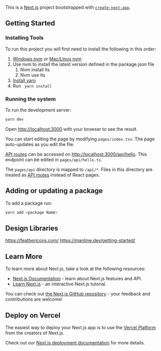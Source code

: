 This is a [Next.js](https://nextjs.org/) project bootstrapped with [`create-next-app`](https://github.com/vercel/next.js/tree/canary/packages/create-next-app).

## Getting Started

### Installing Tools
To run this project you will first need to install the following in this order:
1. [Windows nvm](https://github.com/coreybutler/nvm-windows) or [Mac/Linux nvm](https://github.com/nvm-sh/nvm)
2. Use nvm to install the latest version defined in the package.json file
   1. Nvm install lts 
   2. Nvm use lts
3. [Install yarn](https://classic.yarnpkg.com/lang/en/docs/install/#windows-stable)
4. Run ``` yarn install```

### Running the system
To run the development server:

```bash
yarn dev
```

Open [http://localhost:3000](http://localhost:3000) with your browser to see the result.

You can start editing the page by modifying `pages/index.tsx`. The page auto-updates as you edit the file.

[API routes](https://nextjs.org/docs/api-routes/introduction) can be accessed on [http://localhost:3000/api/hello](http://localhost:3000/api/hello). This endpoint can be edited in `pages/api/hello.ts`.

The `pages/api` directory is mapped to `/api/*`. Files in this directory are treated as [API routes](https://nextjs.org/docs/api-routes/introduction) instead of React pages.

## Adding or updating a package 

To add a package run:
```bash
yarn add <package Name>
```

## Design Libraries
https://feathericons.com/
https://mantine.dev/getting-started/

## Learn More

To learn more about Next.js, take a look at the following resources:

- [Next.js Documentation](https://nextjs.org/docs) - learn about Next.js features and API.
- [Learn Next.js](https://nextjs.org/learn) - an interactive Next.js tutorial.

You can check out [the Next.js GitHub repository](https://github.com/vercel/next.js/) - your feedback and contributions are welcome!

## Deploy on Vercel

The easiest way to deploy your Next.js app is to use the [Vercel Platform](https://vercel.com/new?utm_medium=default-template&filter=next.js&utm_source=create-next-app&utm_campaign=create-next-app-readme) from the creators of Next.js.

Check out our [Next.js deployment documentation](https://nextjs.org/docs/deployment) for more details.
